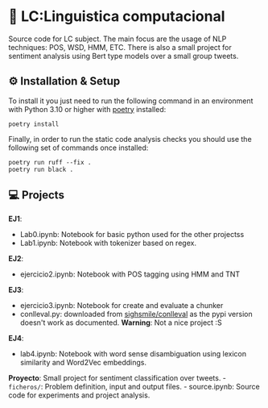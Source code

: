 # 🤡 LC:Linguistica computacional

Source code for LC subject. The main focus are the usage of NLP techniques: POS, WSD, HMM, ETC.
There is also a small project for sentiment analysis using Bert type models over a small group tweets.

## ⚙️ Installation & Setup

To install it you just need to run the following command in an environment with Python
3.10 or higher with [poetry](https://python-poetry.org/docs/#installation) installed:

`poetry install`

Finally, in order to run the static code analysis checks you should use the following
set of commands once installed:

```
poetry run ruff --fix .
poetry run black .
```


## 💻 Projects

__EJ1__:

- Lab0.ipynb: Notebook for basic python used for the other projectss
- Lab1.ipynb: Notebook with tokenizer based on regex.

__EJ2__:

- ejercicio2.ipynb: Notebook with POS tagging using HMM and TNT

__EJ3__:

- ejercicio3.ipynb: Notebook for create and evaluate a chunker
- conlleval.py: downloaded from [sighsmile/conlleval](https://github.com/sighsmile/conlleval) as the pypi version doesn't work as documented. __Warning__: Not a nice project :S

__EJ4__:

- lab4.ipynb: Notebook with word sense disambiguation using lexicon similarity and Word2Vec embeddings.

__Proyecto__:
    Small project for sentiment classification over tweets.
    - `ficheros/`: Problem definition, input and output files.
    - source.ipynb: Source code for experiments and project analysis.